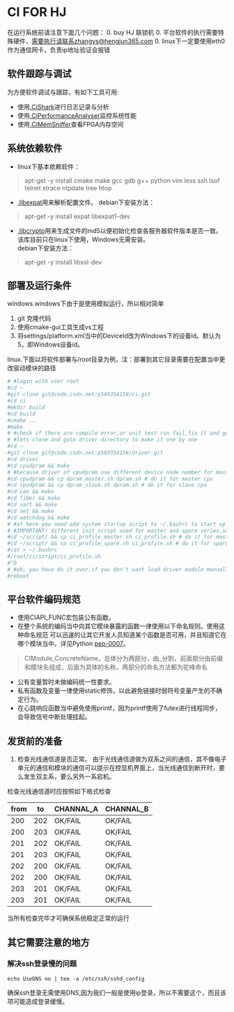 # CI FOR HJ
在运行系统前请注意下面几个问题：
0. buy HJ 联锁机
0. 平台软件的执行需要特殊硬件，需要执行请联系zhangys@hengjun365.com
0. linux下一定要使用eth0作为通信网卡，负责ip地址验证会报错

## 软件跟踪与调试
为方便软件调试与跟踪，有如下工具可用:
* 使用[.CiShark](https://github.com/lisency/CiShark)进行日志记录与分析
* 使用[.CiPerformanceAnalyser](https://github.com/lisency/CiPerformanceAnalyser)监控系统性能
* 使用[.CiMemSniffer](https://github.com/lisency/CiMemSniffer)查看FPGA内存空间

## 系统依赖软件
* linux下基本依赖软件：
>apt-get -y install cmake make gcc gdb g++ python vim less ssh lsof telnet strace ntpdate tree htop
* [.libexpat](http://expat.sourceforge.net)用来解析配置文件。
  debian下安装方法：
>apt-get -y install expat libexpat1-dev
* [.libcrypto](https://www.openssl.org/docs/crypto/crypto.html)用来生成文件的md5以便初始化检查各服务器软件版本是否一致。该库目前只在linux下使用，Windows无需安装。  
debian下安装方法：
>apt-get -y install libssl-dev

## 部署及运行条件
windows.windows下由于是使用模拟运行，所以相对简单  
1. git 克隆代码
1. 使用cmake-gui工具生成vs工程
1. 将settings/platform.xml当中的DeviceId改为Windows下的设备Id。默认为5，即Windows设备id。


linux.下面以将软件部署与/root目录为例，注：部署到其它目录需要在配置当中更改驱动模块的路径

```bash
# #login with user root
#cd ~
#git clone git@code.csdn.net:p569354158/ci.git
#cd ci
#mkdir build
#cd build
#cmake ..
#make
# #check if there are compile error,or unit test run fail,fix it and go on
# #lets clone and goto driver directory to make it one by one
#cd ~
#git clone git@code.csdn.net:p569354158/driver.git
#cd driver
#cd cpudpram && make
# #because driver of cpudpram use different device node number for master and slave cpu,so you need copy it respectively
#cd cpudpram && cp dpram_master.sh dpram.sh # do it for master cpu
#cd cpudpram && cp dpram_slave.sh dpram.sh # do it for slave cpu
#cd can && make
#cd fiber && make
#cd uart && make
#cd net && make
#cd watchdog && make
# #at here you need add system startup script to ~/.bashrc to start up ci when system boot up
# #IMPORTANT! different init script used for master and spare series,so you need copy it respectively
#cd ~/script/ && cp ci_profile_master.sh ci_profile.sh # do it for master series
#cd ~/script/ && cp ci_profile_spare.sh ci_profile.sh # do it for spare series
#cat > ~/.bashrc
#/root/ci/script/ci_profile.sh
#^D
# #ok, you have do it over,if you don't want load driver module manually,just reboot system,it will run our init script and load driver module
#reboot
```
## 平台软件编码规范
* 使用CIAPI_FUNC宏包装公有函数。
* 在整个系统的编码当中向其它模块暴露的函数一律使用以下命名规则。使用这种命名规范
  可以迅速的让其它开发人员知道某个函数是否可用，并且知道它在哪个模块当中。详见Python [pep-0007](https://www.python.org/dev/peps/pep-0007/)。
  
>CIModule_ConcreteName，总体分为两部分，由_分割，前面部分由前缀和模块名组成，后面为具体的名称，两部分的命名方法都为驼峰命名

* 公有变量暂时未做编码统一性要求。
* 私有函数及变量一律使用static修饰，以此避免链接时弱符号变量产生的不确定行为。
* 在心跳响应函数当中避免使用printf，因为printf使用了futex进行线程同步，会导致信号中断处理挂起。

## 发货前的准备
1. 检查光线通信道是否正常。
由于光线通信道做为双系之间的通信，其不像电子单元的通信和模块的通信可以提示在控显机界面上，当光线通信到断开时，要么发生双主系，要么另外一系宕机。

检查光线通信道时应按照如下格式检查

| from |to| CHANNAL_A| CHANNAL_B| 
|----|--|----------|----------| 
|200 |202| OK/FAIL | OK/FAIL | 
|200 |203| OK/FAIL | OK/FAIL | 
|201 |202| OK/FAIL | OK/FAIL |
|201 |203| OK/FAIL | OK/FAIL |
|202 |200| OK/FAIL | OK/FAIL |
|202 |200| OK/FAIL | OK/FAIL |
|203 |201| OK/FAIL | OK/FAIL |
|203 |201| OK/FAIL | OK/FAIL |

当所有检查完毕才可确保系统稳定正常的运行

## 其它需要注意的地方

### 解决ssh登录慢的问题

    echo UseDNS no | tee -a /etc/ssh/sshd_config

确保ssh登录无需使用DNS,因为我们一般是使用ip登录，所以不需要这个，而且该项可能造成登录缓慢。
